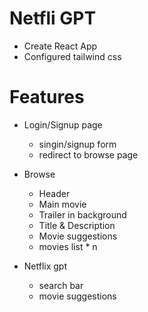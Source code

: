 # Netfli GPT

-   Create React App
-   Configured tailwind css

# Features

-   Login/Signup page
    -   singin/signup form
    -   redirect to browse page
-   Browse

    -   Header
    -   Main movie
    -   Trailer in background
    -   Title & Description
    -   Movie suggestions
    -   movies list \* n

-   Netflix gpt
    -   search bar
    -   movie suggestions
